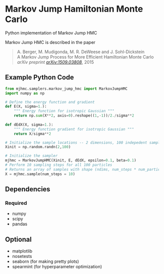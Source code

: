 # Markov Jump Hamiltonian Monte Carlo
Python implementation of Markov Jump HMC

Markov Jump HMC is described in the paper

> A. Berger, M. Mudigonda, M. R. DeWeese and J. Sohl-Dickstein <br>
> A Markov Jump Process for More Efficient Hamiltonian Monte Carlo <br>
> *arXiv preprint [arXiv:1509.03808](http://arxiv.org/abs/1509.03808)*, 2015

## Example Python Code

```python
from mjhmc.samplers.markov_jump_hmc import MarkovJumpHMC
import numpy as np

# Define the energy function and gradient
def E(X, sigma=1.):
    """ Energy function for isotropic Gaussian """
    return np.sum(X**2, axis=0).reshape((1,-1))/2./sigma**2
    
def dEdX(X, sigma=1.):
    """ Energy function gradient for isotropic Gaussian """
    return X/sigma**2

# Initialize the sample locations -- 2 dimensions, 100 indepedent sampling particles
Xinit = np.random.randn(2,100)

# Initialize the sampler
mjhmc = MarkovJumpHMC(Xinit, E, dEdX, epsilon=0.1, beta=0.1)
# Perform 10 sampling steps for all 100 particles
# Returns an array of samples with shape (ndims, num_steps * num_particles), in this case (2, 1000)
X = mjhmc.sample(num_steps = 10)
```

## Dependencies
### Required
* numpy
* scipy
* pandas

## Optional
* matplotlib
* nosetests
* seaborn (for making pretty plots)
* spearmint (for hyperparameter optimization)


